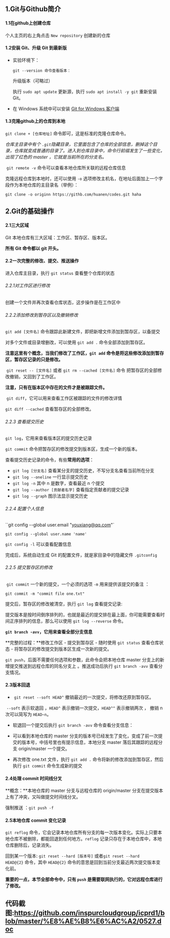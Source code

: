 ## 1.Git与Github简介

####  1.1在github上创建仓库

  个人主页的右上角点击 `New repository` 创建新的仓库 

#### 1.2安装 Git、升级 Git 到最新版 

- 实验环境下：

  ```
  git --version 命令查看版本：
  ```

   升级版本（可略过）

  执行 `sudo apt update` 更新源，执行 `sudo apt install -y git` 重新安装 Git。

- 在 Windows 系统中可以安装 [Git for Windows 客户端](https://git-scm.com/download/win) 

#### 1.3克隆github上的仓库到本地

​    `git clone + [仓库地址]` 命令即可，这是标准的克隆仓库命令。 

*仓库主目录中有个 `.git`隐藏目录，它里面包含了仓库的全部信息，删掉这个目录，仓库就变成普通的目录了。进入到仓库目录中，命令行前缀发生了一些变化，出现了红色的 master ，它就是当前所在的分支名。* 

 `git remote -v` 命令可以查看本地仓库所关联的远程仓库信息 

克隆远程仓库到本地时，还可以使用 `-o` 选项修改主机名，在地址后面加上一个字段作为本地仓库的主目录名（举例）：

```
git clone -o originn https://githb.com/huanen/codes.git haha
```

## 2.Git的基础操作

#### 2.1三大区域

Git 本地仓库有三大区域：工作区、暂存区、版本区。

**所有 Git 命令都以 git 开头。**  

#### 2.2一次完整的修改、提交、推送操作

进入仓库主目录，执行 `git status` 查看整个仓库的状态

###### 2.2.1对工作区进行修改

创建一个文件并再次查看仓库状态，这步操作是在工作区中 

###### 2.2.2添加修改到暂存区以及撤销修改

`git add [文件名]` 命令跟踪此新建文件，即把新增文件添加到暂存区，以备提交 

​    对多个文件或目录增删改，可以使用 `git add .` 命令全部添加到暂存区。 

**注意这里有个概念，当我们修改了工作区，`git add` 命令是将这些修改添加到暂存区，暂存区记录的只是修改。** 

 `git reset -- [文件名]` 或者 `git rm --cached [文件名]` 命令 把暂存区的全部修改撤销，又回到了工作区。 

**注意，只有在版本区中存在的文件才是被跟踪文件。** 

 `git diff`，它可以用来查看工作区被跟踪的文件的修改详情 

`git diff --cached` 查看暂存区的全部修改。

###### 2.2.3 查看提交历史

`git log`，它用来查看版本区的提交历史记录 

`git commit` 命令把暂存区的修改提交到版本区，生成一个新的版本。 

查看提交历史记录的命令，有些**常用的选项**：

- `git log [分支名]` 查看某分支的提交历史，不写分支名查看当前所在分支
- `git log --oneline` 一行显示提交历史
- `git log -n` 其中 n 是数字，查看最近 n 个提交
- `git log --author [贡献者名字]` 查看指定贡献者的提交记录
- `git log --graph` 图示法显示提交历史

###### 2.2.4 配置个人信息

``git config --global user.email "youxiang@qq.com"`   

`git config --global user.name 'name' ` 

`git config -l` 可以查看配置信息 

完成后，系统自动生成 Git 的配置文件，就是家目录中的隐藏文件 `.gitconfig`  

###### 2.2.5 提交暂存区的修改

 `git commit` 一个新的提交，一个必须的选项 `-m` 用来提供该提交的备注 ：

`git commit -m "commit file one.txt"`

提交后，暂存区的修改被清空，执行 `git log` 查看提交记录:

​       提交版本是按时间倒序排列的，也就是最近的提交排在最上面，你可能需要查看时间正序排列的信息，那么可以使用 `git log --reverse` 命令。 

**`git branch -avv`，它用来查看全部分支信息**

**完整的过程：**修改工作区 - 提交到暂存区 - 随时使用 `git status` 查看仓库状态 - 将暂存区的修改提交到版本区生成一次新的提交。  

`git push`，后面不需要任何选项和参数，此命令会把本地仓库 master 分支上的新增提交推送到远程仓库的同名分支上 。推送成功后执行 `git branch -avv` 查看分支情况。

#### 2.3版本回退

-  `git reset --soft HEAD^` 撤销最近的一次提交，将修改还原到暂存区。

​         `--soft` 表示软退回 ，`HEAD^` 表示撤销一次提交，`HEAD^^` 表示撤销两次 ，               撤销 n 次可以简写为 `HEAD~n`。 

- 软退回一个提交后执行 `git branch -avv` 命令查看分支信息：
- 可以看到本地仓库的 master 分支的版本号已经发生了变化，变成了前一次提交的版本号，中括号里也有提示信息，本地分支 master 落后其跟踪的远程分支 origin/master 一个提交。  

- 再次修改 one.txt 文件，执行 `git add .` 命令将新的修改添加到暂存区，然后执行 `git commit` 命令生成新的提交 

#### 2.4处理 commit 时间线分叉

**概念：**本地仓库的 master 分支与远程仓库的 origin/master 分支在提交版本上有了冲突，又叫做提交时间线分叉。 

强制推送 ：`git push -f`

#### 2.5本地仓库 commit 变化记录

`git reflog` 命令，它会记录本地仓库所有分支的每一次版本变化。实际上只要本地仓库不被删除，都能回退到任何地方。`reflog` 记录只存在于本地仓库中，本地仓库删除后，记录消失。 

回到某一个版本: `git reset --hard [版本号]`  或者`git reset --hard HEAD@{2}` 命令，其中 `HEAD@{2}` 命令的意思是回到当前分支最近两次提交版本变化前。

**重要的一点，本节全部命令中，只有 `push` 是需要联网执行的，它对远程仓库进行了修改。** 

## 代码截图:https://github.com/inspurcloudgroup/icprd1/blob/master/%E8%AE%B8%E6%AC%A2/0527.doc
